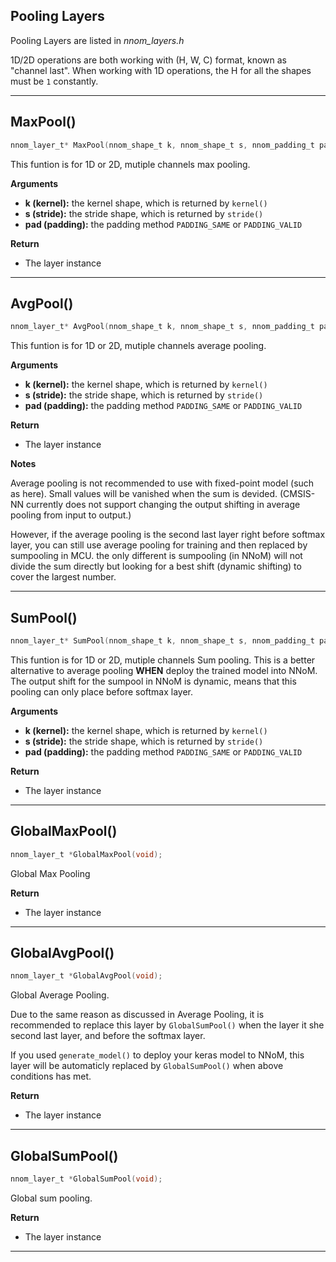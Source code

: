 
## Pooling Layers

Pooling Layers are listed in *nnom_layers.h*

1D/2D operations are both working with (H, W, C) format, known as "channel last". When working with 1D operations, the H for all the shapes must be `1` constantly.

---

## MaxPool()

~~~c
nnom_layer_t* MaxPool(nnom_shape_t k, nnom_shape_t s, nnom_padding_t pad);
~~~

This funtion is for 1D or 2D, mutiple channels max pooling.  

**Arguments**

- **k (kernel):** the kernel shape, which is returned by `kernel()`
- **s (stride):** the stride shape, which is returned by `stride()`
- **pad (padding):** the padding method `PADDING_SAME` or `PADDING_VALID`

**Return**

- The layer instance 

---

## AvgPool()

~~~c
nnom_layer_t* AvgPool(nnom_shape_t k, nnom_shape_t s, nnom_padding_t pad);
~~~

This funtion is for 1D or 2D, mutiple channels average pooling.  

**Arguments**

- **k (kernel):** the kernel shape, which is returned by `kernel()`
- **s (stride):** the stride shape, which is returned by `stride()`
- **pad (padding):** the padding method `PADDING_SAME` or `PADDING_VALID`

**Return**

- The layer instance 

**Notes**

Average pooling is not recommended to use with fixed-point model (such as here). Small values will be vanished when the sum is devided. (CMSIS-NN currently does not support changing the output shifting in average pooling from input to output.) 

However, if the average pooling is the second last layer right before softmax layer, you can still use average pooling for training and then replaced by sumpooling in MCU. the only different is sumpooling (in NNoM) will not divide the sum directly but looking for a best shift (dynamic shifting) to cover the largest number. 

---

## SumPool()

~~~c
nnom_layer_t* SumPool(nnom_shape_t k, nnom_shape_t s, nnom_padding_t pad);
~~~

This funtion is for 1D or 2D, mutiple channels Sum pooling. This is a better alternative to average pooling **WHEN** deploy the trained model into NNoM. The output shift for the sumpool in NNoM is dynamic, means that this pooling can only place before softmax layer.

**Arguments**

- **k (kernel):** the kernel shape, which is returned by `kernel()`
- **s (stride):** the stride shape, which is returned by `stride()`
- **pad (padding):** the padding method `PADDING_SAME` or `PADDING_VALID`

**Return**

- The layer instance 

---

## GlobalMaxPool()

~~~C
nnom_layer_t *GlobalMaxPool(void);
~~~

Global Max Pooling

**Return**

- The layer instance 

---

## GlobalAvgPool()
~~~C
nnom_layer_t *GlobalAvgPool(void);
~~~

Global Average Pooling. 

Due to the same reason as discussed in Average Pooling, it is recommended to replace this layer by `GlobalSumPool()` when the layer it she second last layer, and before the softmax layer. 

If you used `generate_model()` to deploy your keras model to NNoM, this layer will be automaticly replaced by `GlobalSumPool()` when above conditions has met. 

**Return**

- The layer instance 

---

## GlobalSumPool()

~~~C
nnom_layer_t *GlobalSumPool(void);
~~~

Global sum pooling.

**Return**

- The layer instance 

---

















